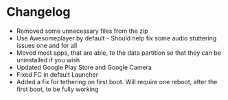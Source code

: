 # Changelog
* Removed some unnecessary files from the zip
* Use Awesomeplayer by default - Should help fix some audio stuttering issues one and for all
* Moved most apps, that are able, to the data partition so that they can be uninstalled if you wish
* Updated Google Play Store and Google Camera
* Fixed FC in default Launcher
* Added a fix for tethering on first boot. Will require one reboot, after the first boot, to be fully working
